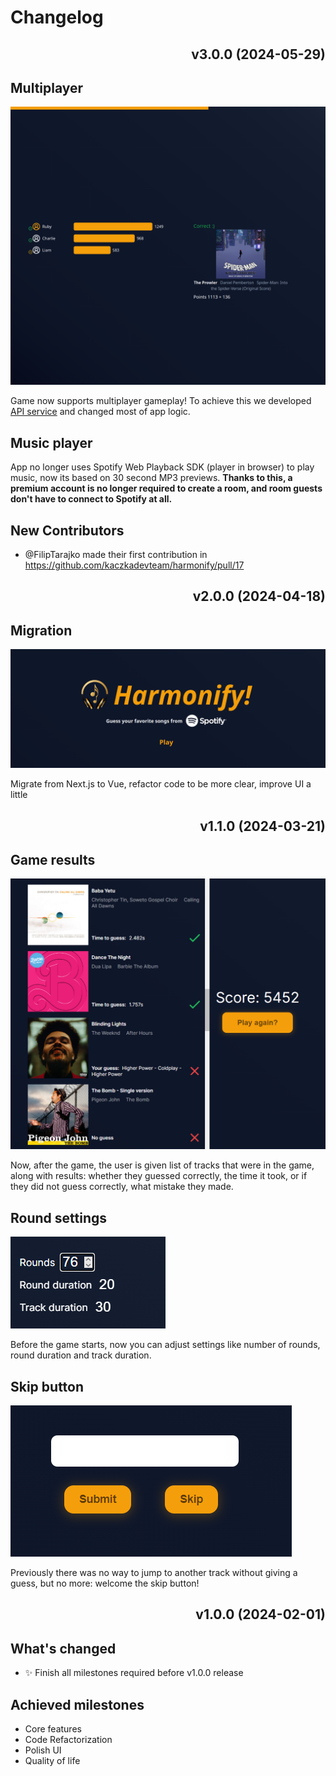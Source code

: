 # Changelog

<div align="right">

## v3.0.0 (2024-05-29)

</div>

## Multiplayer

![baner](./changelog/5.png)

Game now supports multiplayer gameplay! To achieve this we developed [API service](https://github.com/kaczkadevteam/harmonify-api) and changed most of app logic.

## Music player

App no longer uses Spotify Web Playback SDK (player in browser) to play music, now its based on 30 second MP3 previews. **Thanks to this, a premium account is no longer required to create a room, and room guests don't have to connect to Spotify at all.**

## New Contributors
* @FilipTarajko made their first contribution in https://github.com/kaczkadevteam/harmonify/pull/17

<div align="right">

## v2.0.0 (2024-04-18)

</div>

## Migration

![baner](./changelog/4.png)

Migrate from Next.js to Vue, refactor code to be more clear, improve UI a little

<div align="right">

## v1.1.0 (2024-03-21)

</div>

## Game results

![game results](./changelog/2.png)

Now, after the game, the user is given list of tracks that were in the game, along with results: whether they guessed correctly, the time it took, or if they did not guess correctly, what mistake they made.

## Round settings

![round settings](./changelog/1.png)

Before the game starts, now you can adjust settings like number of rounds, round duration and track duration.

## Skip button

![alt text](./changelog/3.png)

Previously there was no way to jump to another track without giving a guess, but no more: welcome the skip button!

<div align="right">

## v1.0.0 (2024-02-01)

</div>

## What's changed

-   ✨ Finish all milestones required before v1.0.0 release

## Achieved milestones

-   Core features
-   Code Refactorization
-   Polish UI
-   Quality of life
